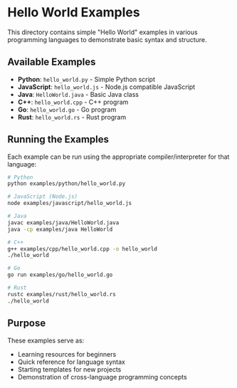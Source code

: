 # Hello World Examples

This directory contains simple "Hello World" examples in various programming languages to demonstrate basic syntax and structure.

## Available Examples

- **Python**: `hello_world.py` - Simple Python script
- **JavaScript**: `hello_world.js` - Node.js compatible JavaScript
- **Java**: `HelloWorld.java` - Basic Java class
- **C++**: `hello_world.cpp` - C++ program
- **Go**: `hello_world.go` - Go program
- **Rust**: `hello_world.rs` - Rust program

## Running the Examples

Each example can be run using the appropriate compiler/interpreter for that language:

```bash
# Python
python examples/python/hello_world.py

# JavaScript (Node.js)
node examples/javascript/hello_world.js

# Java
javac examples/java/HelloWorld.java
java -cp examples/java HelloWorld

# C++
g++ examples/cpp/hello_world.cpp -o hello_world
./hello_world

# Go
go run examples/go/hello_world.go

# Rust
rustc examples/rust/hello_world.rs
./hello_world
```

## Purpose

These examples serve as:
- Learning resources for beginners
- Quick reference for language syntax
- Starting templates for new projects
- Demonstration of cross-language programming concepts